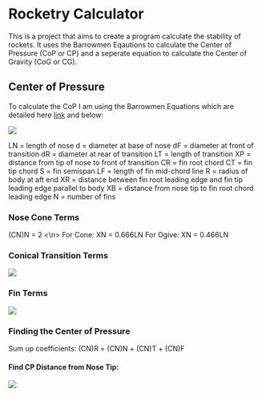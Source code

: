 <h1>Rocketry Calculator</h1>

This is a project that aims to create a program calculate the stability of rockets. It uses the Barrowmen Eqautions to calculate the Center of Pressure (CoP or CP) and a seperate equation to calculate the Center of Gravity (CoG or CG).

<h2>Center of Pressure</h2>

To calculate the CoP I am using the Barrowmen Equations which are detailed here [link](http://my.execpc.com/~culp/rockets/Barrowman.html) and below:

<img src="http://my.execpc.com/~culp/rockets/coniceqn.gif">

LN	=	length of nose
d	=	diameter at base of nose
dF	=	diameter at front of transition
dR	=	diameter at rear of transition
LT	=	length of transition
XP	=	distance from tip of nose to front of transition
CR	=	fin root chord
CT	=	fin tip chord
S	=	fin semispan
LF	=	length of fin mid-chord line
R	=	radius of body at aft end
XR	=	distance between fin root leading edge and fin tip leading edge parallel to body
XB	=	distance from nose tip to fin root chord leading edge
N	=	number of fins

<h3>Nose Cone Terms</h3>

(CN)N = 2 <\n>
For Cone: XN = 0.666LN 
For Ogive: XN = 0.466LN

<h3>Conical Transition Terms</h3>

<img src="http://my.execpc.com/~culp/rockets/coniceqn.gif">

<h3>Fin Terms</h3>

<img src="http://my.execpc.com/~culp/rockets/fineqn.gif">

<h3>Finding the Center of Pressure</h3>

Sum up coefficients: (CN)R = (CN)N + (CN)T + (CN)F

<h4>Find CP Distance from Nose Tip:</h4>

<img src="http://my.execpc.com/~culp/rockets/cpeqn.gif">

